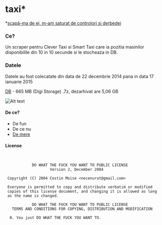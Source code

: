 # taxi*
*[scapă-ma de ei, m-am saturat de controlori si derbedei](https://www.youtube.com/watch?v=MsYsGBYQYTM)

### Ce?

Un scraper pentru Clever Taxi si Smart Taxi care ia pozitia masinilor disponibilile din 10 in 10 secunde si le stocheaza in DB.

### Datele

Datele au fost colecatate din data de 22 decembrie 2014 pana in data 17 ianuarie 2015 

[DB](http://s.go.ro/2aax4) - 665 MB (Digi Storage) .7z, dezarhivat are 5,06 GB

![Alt text](https://i.imgur.com/22HReKn.png)

#### De ce?
* De fun
* De ce nu
* [De mere](https://www.youtube.com/watch?v=dhXBBvPhGDQ)


#### License

````


            DO WHAT THE FUCK YOU WANT TO PUBLIC LICENSE
                    Version 2, December 2004

 Copyright (C) 2004 Costin Moise <necenurat@gmail.com>

 Everyone is permitted to copy and distribute verbatim or modified
 copies of this license document, and changing it is allowed as long
 as the name is changed.

            DO WHAT THE FUCK YOU WANT TO PUBLIC LICENSE
   TERMS AND CONDITIONS FOR COPYING, DISTRIBUTION AND MODIFICATION

  0. You just DO WHAT THE FUCK YOU WANT TO.
````
